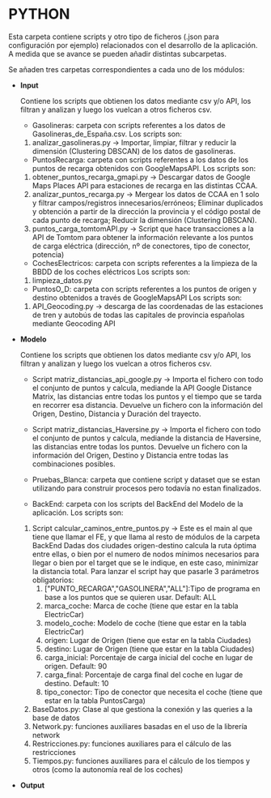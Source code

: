 # PYTHON

Esta carpeta contiene scripts y otro tipo de ficheros (.json para configuración por ejemplo) relacionados con el desarrollo de la aplicación.
A medida que se avance se pueden añadir distintas subcarpetas.

Se añaden tres carpetas correspondientes a cada uno de los módulos:

- __Input__

	Contiene los scripts que obtienen los datos mediante csv y/o API, los filtran y analizan y luego los vuelcan a otros ficheros csv. 

	- Gasolineras: carpeta con scripts referentes a los datos de Gasolineras_de_España.csv. 
	Los scripts son: 
	1) analizar_gasolineras.py -> Importar, limpiar, filtrar y reducir la dimensión (Clustering DBSCAN) de los datos de gasolineras.

	- PuntosRecarga: carpeta con scripts referentes a los datos de los puntos de recarga obtenidos con GoogleMapsAPI. 
	Los scripts son: 
	1) obtener_puntos_recarga_gmapi.py -> Descargar datos de Google Maps Places API para estaciones de recarga en las distintas CCAA.
	2) analizar_puntos_recarga.py -> Mergear los datos de CCAA en 1 solo y filtrar campos/registros innecesarios/erróneos;
									Eliminar duplicados y obtención a partir de la dirección la provincia y el código postal de cada punto de recarga;
									Reducir la dimensión (Clustering DBSCAN).
	3) puntos_carga_tomtomAPI.py -> Script que hace transacciones a la API de Tomtom para obtener la información relevante a los puntos de carga eléctrica (dirección, nº de conectores, tipo de conector, potencia)

	- CochesElectricos: carpeta con scripts referentes a la limpieza de la BBDD de los coches eléctricos
	Los scripts son:
	1) limpieza_datos.py 

	- PuntosO_D: carpeta con scripts referentes a los puntos de origen y destino obtenidos a través de GoogleMapsAPI
	Los scripts son:
	1) API_Geocoding.py -> descarga de las coordenadas de las estaciones de tren y autobús de todas las capitales de provincia españolas mediante Geocoding API

- __Modelo__

	Contiene los scripts que obtienen los datos mediante csv y/o API, los filtran y analizan y luego los vuelcan a otros ficheros csv. 
	  
	- Script matriz_distancias_api_google.py -> Importa el fichero con todo el conjunto de puntos y calcula, mediande la API Google Distance Matrix, las distancias entre todas los puntos y el tiempo que se tarda en recorrer esa distancia. Devuelve un fichero con la información del Origen, Destino, Distancia y Duración del trayecto.

	- Script matriz_distancias_Haversine.py -> Importa el fichero con todo el conjunto de puntos y calcula, mediande la distancia de Haversine, las distancias entre todas los puntos. Devuelve un fichero con la información del Origen, Destino y Distancia entre todas las combinaciones posibles.

	- Pruebas_Blanca: carpeta que contiene script y dataset que se estan utilizando para construir procesos pero todavía no estan finalizados.

	- BackEnd: carpeta con los scripts del BackEnd del Modelo de la aplicación.
	Los scripts son: 
	1) Script calcular_caminos_entre_puntos.py -> Este es el main al que tiene que llamar el FE, y que llama al resto de módulos de la carpeta BackEnd
	Dadas dos ciudades origen-destino calcula la ruta óptima entre ellas, o bien por el numero de nodos mínimos necesarios para llegar o bien por el target que se le indique, en este caso, minimizar la distancia total.
		Para lanzar el script hay que pasarle 3 parámetros obligatorios:
		1) ["PUNTO_RECARGA","GASOLINERA","ALL"]:Tipo de programa en base a los puntos que se quieren usar. Default: ALL
		2) marca_coche: Marca de coche (tiene que estar en la tabla ElectricCar)
		3) modelo_coche: Modelo de coche (tiene que estar en la tabla ElectricCar)
		4) origen: Lugar de Origen (tiene que estar en la tabla Ciudades)
		5) destino: Lugar de Origen (tiene que estar en la tabla Ciudades)
		6) carga_inicial: Porcentaje de carga inicial del coche en lugar de origen. Default: 90
		7) carga_final: Porcentaje de carga final del coche en lugar de destino. Default: 10
		8) tipo_conector: Tipo de conector que necesita el coche (tiene que estar en la tabla PuntosCarga)
	2) BaseDatos.py: Clase al que gestiona la conexión y las queries a la base de datos
	3) Network.py: funciones auxiliares basadas en el uso de la librería network
	4) Restricciones.py: funciones auxiliares para el cálculo de las restricciones 
	5) Tiempos.py: funciones auxiliares para el cálculo de los tiempos y otros (como la autonomía real de los coches)

- __Output__
